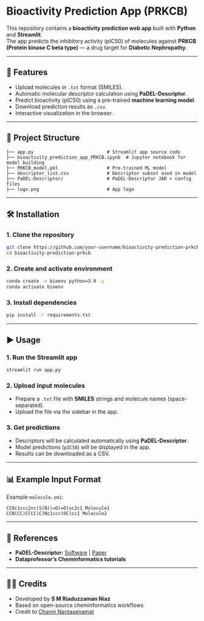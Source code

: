 # Bioactivity Prediction App (PRKCB)

This repository contains a **bioactivity prediction web app** built with **Python** and **Streamlit**.  
The app predicts the inhibitory activity (pIC50) of molecules against **PRKCB (Protein kinase C beta type)** — a drug target for **Diabetic Nephropathy**.

----

## 🚀 Features
- Upload molecules in `.txt` format (SMILES).
- Automatic molecular descriptor calculation using **PaDEL-Descriptor**.
- Predict bioactivity (pIC50) using a pre-trained **machine learning model**.
- Download prediction results as `.csv`.
- Interactive visualization in the browser.

---

## 📂 Project Structure
```
├── app.py                           # Streamlit app source code
├── bioactivity_prediction_app_PRKCB.ipynb  # Jupyter notebook for model building
├── PRKCB_model.pkl                  # Pre-trained ML model
├── descriptor_list.csv              # Descriptor subset used in model
├── PaDEL-Descriptor/                # PaDEL-Descriptor JAR + config files
├── logo.png                         # App logo
```

---

## 🛠️ Installation

### 1. Clone the repository
```bash
git clone https://github.com/your-username/bioactivity-prediction-prkcb.git
cd bioactivity-prediction-prkcb
```

### 2. Create and activate environment
```bash
conda create -n bioenv python=3.9 -y
conda activate bioenv
```

### 3. Install dependencies
```bash
pip install -r requirements.txt
```

---

## ▶️ Usage

### 1. Run the Streamlit app
```bash
streamlit run app.py
```

### 2. Upload input molecules
- Prepare a `.txt` file with **SMILES** strings and molecule names (space-separated).
- Upload the file via the sidebar in the app.

### 3. Get predictions
- Descriptors will be calculated automatically using **PaDEL-Descriptor**.
- Model predictions (`pIC50`) will be displayed in the app.
- Results can be downloaded as a CSV.

---

## 📊 Example Input Format
Example `molecule.smi`:
```
CCOc1ccc2nc(S(N)(=O)=O)sc2c1 Molecule1
CCN(CC)CCCC(C)Nc1ccc(OC)cc1 Molecule2
```

---

## 📖 References
- **PaDEL-Descriptor:** [Software](http://www.yapcwsoft.com/dd/padeldescriptor/) | [Paper](https://doi.org/10.1002/jcc.21707)  
- **Dataprofessor’s Cheminformatics tutorials**  

---

## 👨‍💻 Credits
- Developed by **S M Riaduzzaman Niaz**  
- Based on open-source cheminformatics workflows  
- Credit to [Chanin Nantasenamat](https://medium.com/@chanin.nantasenamat) 
